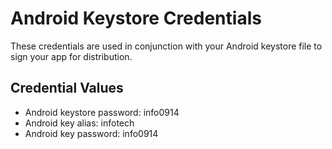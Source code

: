 # Android Keystore Credentials

These credentials are used in conjunction with your Android keystore file to sign your app for distribution. 

## Credential Values

- Android keystore password: info0914
- Android key alias: infotech
- Android key password: info0914
      